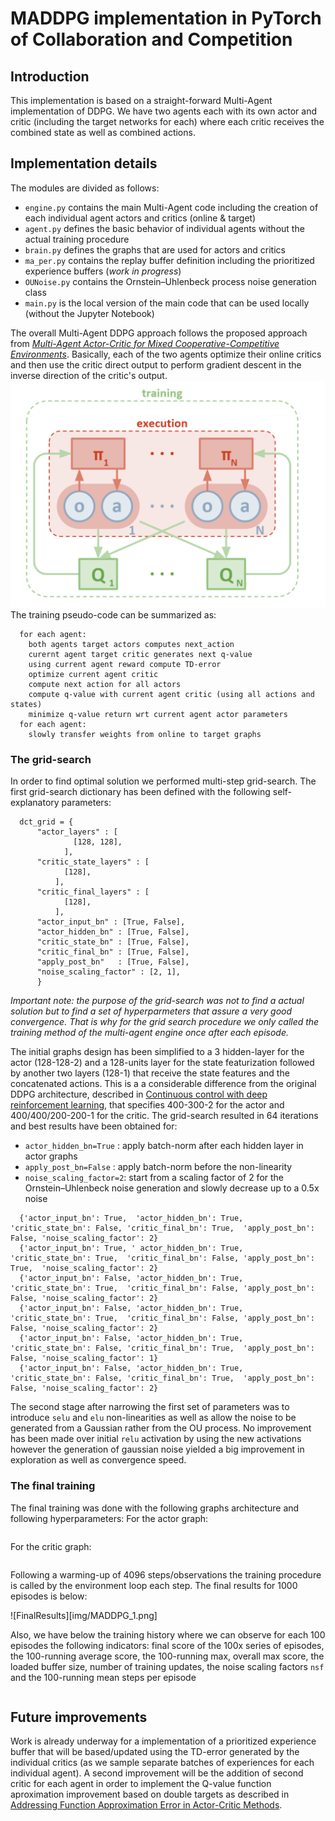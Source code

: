 #  MADDPG implementation in PyTorch of Collaboration and Competition

## Introduction

This implementation is based on a straight-forward Multi-Agent implementation of DDPG. We have two agents each with its own actor and critic (including the target networks for each) where each critic receives the combined state as well as combined actions.

## Implementation details

The modules are divided as follows:
 - `engine.py` contains the main Multi-Agent code including the creation of each individual agent actors and critics (online & target)
 - `agent.py` defines the basic behavior of individual agents without the actual training procedure
 - `brain.py` defines the graphs that are used for actors and critics
 - `ma_per.py` contains the replay buffer definition including the prioritized experience buffers (_work in progress_)
 - `OUNoise.py` contains the Ornstein–Uhlenbeck process noise generation class
 - `main.py` is the local version of the main code that can be used locally (without the Jupyter Notebook)
 
The overall Multi-Agent DDPG approach follows the proposed approach from _[Multi-Agent Actor-Critic for Mixed Cooperative-Competitive Environments](https://arxiv.org/abs/1706.02275)_. Basically, each of the two agents optimize their online critics and then use the critic direct output to perform gradient descent in the inverse direction of the critic's output.
![MADDPG](img/maddpg.png)
The training pseudo-code can be summarized as:
```
  for each agent:
    both agents target actors computes next_action
    curernt agent target critic generates next q-value
    using current agent reward compute TD-error
    optimize current agent critic
    compute next action for all actors 
    compute q-value with current agent critic (using all actions and states)
    minimize q-value return wrt current agent actor parameters
  for each agent:
    slowly transfer weights from online to target graphs
```
### The grid-search

In order to find optimal solution we performed multi-step grid-search. The first grid-search dictionary has been defined with the following self-explanatory parameters:

```
  dct_grid = {
      "actor_layers" : [ 
              [128, 128],
            ],
      "critic_state_layers" : [
            [128],
          ],
      "critic_final_layers" : [
            [128],
          ],
      "actor_input_bn" : [True, False],
      "actor_hidden_bn" : [True, False],
      "critic_state_bn" : [True, False],
      "critic_final_bn" : [True, False],
      "apply_post_bn"   : [True, False],
      "noise_scaling_factor" : [2, 1],
      }
```

_*Important note: the purpose of the grid-search was not to find a actual solution but to find a set of hyperparmeters that assure a very good convergence. That is why for the grid search procedure we only called the training method of the multi-agent engine once after each episode.*_

The initial graphs design has been simplified to a 3 hidden-layer for the actor (128-128-2) and a 128-units layer for the state featurization followed by another two layers (128-1) that receive the state features and the concatenated actions. This is a a considerable difference from the original DDPG architecture, described in [Continuous control with deep reinforcement learning](https://arxiv.org/abs/1509.02971), that specifies 400-300-2 for the actor and 400/400/200-200-1 for the critic.
The grid-search resulted in 64 iterations and best results have been obtained for:
 - `actor_hidden_bn=True`  : apply batch-norm after each hidden layer in actor graphs
 - `apply_post_bn=False`   : apply batch-norm before the non-linearity
 - `noise_scaling_factor=2`: start from a scaling factor of 2 for the Ornstein–Uhlenbeck noise generation and slowly decrease up to a 0.5x noise

```
  {'actor_input_bn': True,  'actor_hidden_bn': True, 'critic_state_bn': False, 'critic_final_bn': True,  'apply_post_bn': False, 'noise_scaling_factor': 2}
  {'actor_input_bn': True, ' actor_hidden_bn': True, 'critic_state_bn': True,  'critic_final_bn': False, 'apply_post_bn': True,  'noise_scaling_factor': 2}
  {'actor_input_bn': False, 'actor_hidden_bn': True, 'critic_state_bn': True,  'critic_final_bn': False, 'apply_post_bn': False, 'noise_scaling_factor': 2}
  {'actor_input_bn': False, 'actor_hidden_bn': True, 'critic_state_bn': True,  'critic_final_bn': False, 'apply_post_bn': False, 'noise_scaling_factor': 2}
  {'actor_input_bn': False, 'actor_hidden_bn': True, 'critic_state_bn': False, 'critic_final_bn': True,  'apply_post_bn': False, 'noise_scaling_factor': 1}
  {'actor_input_bn': False, 'actor_hidden_bn': True, 'critic_state_bn': False, 'critic_final_bn': True,  'apply_post_bn': False, 'noise_scaling_factor': 2} 
```

The second stage after narrowing the first set of parameters was to introduce `selu` and `elu` non-linearities as well as allow the noise to be generated from a Gaussian rather from the OU process. 
No improvement has been made over initial `relu` activation by using the new activations however the generation of gaussian noise yielded a big improvement in exploration as well as convergence speed.

### The final training

The final training was done with the following graphs architecture and following hyperparameters: 
For the actor graph:
```
```
For the critic graph:
```
```
Following a warming-up of 4096 steps/observations the training procedure is called by the environment loop each step.
The final results for 1000 episodes is below:

![FinalResults][img/MADDPG_1.png]

Also, we have below the training history where we can observe for each 100 episodes the following indicators: final score of the 100x series of episodes, the 100-running average score, the 100-running max, overall max score, the loaded buffer size, number of training updates, the noise scaling factors `nsf` and the 100-running mean steps per episode
```
```

## Future improvements

Work is already underway for a implementation of a prioritized experience buffer that will be based/updated using the TD-error generated by the individual critics (as we sample separate batches of experiences for each individual agent).
A second improvement will be the addition of second critic for each agent in order to implement the Q-value function aproximation improvement based on double targets as described in [Addressing Function Approximation Error in Actor-Critic Methods](https://arxiv.org/abs/1802.09477).
